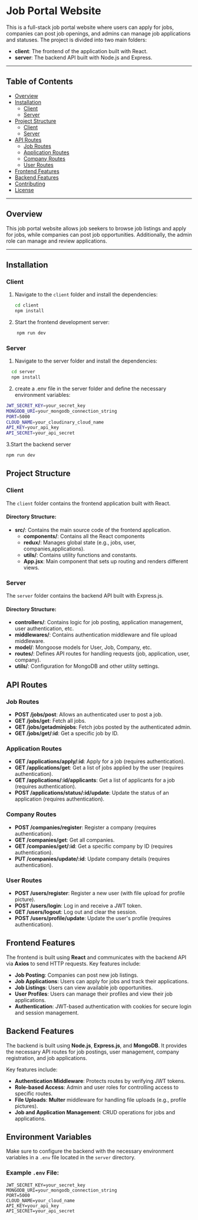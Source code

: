 # Job Portal Website

This is a full-stack job portal website where users can apply for jobs, companies can post job openings, and admins can manage job applications and statuses. The project is divided into two main folders:

- **client**: The frontend of the application built with React.
- **server**: The backend API built with Node.js and Express.

---

## Table of Contents

- [Overview](#overview)
- [Installation](#installation)
  - [Client](#client)
  - [Server](#server)
- [Project Structure](#project-structure)
  - [Client](#client-1)
  - [Server](#server-1)
- [API Routes](#api-routes)
  - [Job Routes](#job-routes)
  - [Application Routes](#application-routes)
  - [Company Routes](#company-routes)
  - [User Routes](#user-routes)
- [Frontend Features](#frontend-features)
- [Backend Features](#backend-features)
- [Contributing](#contributing)
- [License](#license)

---

## Overview

This job portal website allows job seekers to browse job listings and apply for jobs, while companies can post job opportunities. Additionally, the admin role can manage and review applications.

---

## Installation

### Client

1. Navigate to the `client` folder and install the dependencies:
   ```bash
   cd client
   npm install
   ```
2. Start the frontend development server:
```bash
    npm run dev
```

### Server
1. Navigate to the server folder and install the dependencies:
```bash
  cd server
  npm install
```
2. create a .env file in the server folder and define the necessary environment variables:
  ```bash
  JWT_SECRET_KEY=your_secret_key
  MONGODB_URI=your_mongodb_connection_string
  PORT=5000
  CLOUD_NAME=your_cloudinary_cloud_name
  API_KEY=your_api_key
  API_SECRET=your_api_secret
```
3.Start the backend server
```bash
npm run dev
```


## Project Structure

### Client
The `client` folder contains the frontend application built with React.

#### Directory Structure:
- **src/**: Contains the main source code of the frontend application.
  - **components/**: Contains all the React components
  - **redux/**: Manages global state (e.g., jobs, user, companies,applications).
  - **utils/**: Contains utility functions and constants.
  - **App.jsx**: Main component that sets up routing and renders different views.

### Server
The `server` folder contains the backend API built with Express.js.

#### Directory Structure:
- **controllers/**: Contains logic for job posting, application management, user authentication, etc.
- **middlewares/**: Contains authentication middleware and file upload middleware.
- **model/**: Mongoose models for User, Job, Company, etc.
- **routes/**: Defines API routes for handling requests (job, application, user, company).
- **utils/**: Configuration for MongoDB and other utility settings.

## API Routes

### Job Routes
- **POST /jobs/post**: Allows an authenticated user to post a job.
- **GET /jobs/get**: Fetch all jobs.
- **GET /jobs/getadminjobs**: Fetch jobs posted by the authenticated admin.
- **GET /jobs/get/:id**: Get a specific job by ID.

### Application Routes
- **GET /applications/apply/:id**: Apply for a job (requires authentication).
- **GET /applications/get**: Get a list of jobs applied by the user (requires authentication).
- **GET /applications/:id/applicants**: Get a list of applicants for a job (requires authentication).
- **POST /applications/status/:id/update**: Update the status of an application (requires authentication).

### Company Routes
- **POST /companies/register**: Register a company (requires authentication).
- **GET /companies/get**: Get all companies.
- **GET /companies/get/:id**: Get a specific company by ID (requires authentication).
- **PUT /companies/update/:id**: Update company details (requires authentication).

### User Routes
- **POST /users/register**: Register a new user (with file upload for profile picture).
- **POST /users/login**: Log in and receive a JWT token.
- **GET /users/logout**: Log out and clear the session.
- **POST /users/profile/update**: Update the user's profile (requires authentication).

## Frontend Features

The frontend is built using **React** and communicates with the backend API via **Axios** to send HTTP requests. Key features include:

- **Job Posting**: Companies can post new job listings.
- **Job Applications**: Users can apply for jobs and track their applications.
- **Job Listings**: Users can view available job opportunities.
- **User Profiles**: Users can manage their profiles and view their job applications.
- **Authentication**: JWT-based authentication with cookies for secure login and session management.

## Backend Features

The backend is built using **Node.js**, **Express.js**, and **MongoDB**. It provides the necessary API routes for job postings, user management, company registration, and job applications.

Key features include:
- **Authentication Middleware**: Protects routes by verifying JWT tokens.
- **Role-based Access**: Admin and user roles for controlling access to specific routes.
- **File Uploads**: **Multer** middleware for handling file uploads (e.g., profile pictures).
- **Job and Application Management**: CRUD operations for jobs and applications.

## Environment Variables

Make sure to configure the backend with the necessary environment variables in a `.env` file located in the `server` directory.

### Example `.env` File:

```env
JWT_SECRET_KEY=your_secret_key
MONGODB_URI=your_mongodb_connection_string
PORT=5000
CLOUD_NAME=your_cloud_name
API_KEY=your_api_key
API_SECRET=your_api_secret



